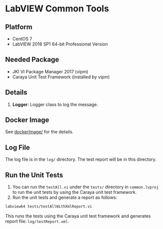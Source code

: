 # LabVIEW Common Tools

## Platform

- CentOS 7
- LabVIEW 2018 SP1 64-bit Professional Version

## Needed Package

- JKI VI Package Manager 2017 (vipm)
- Caraya Unit Test Framework (installed by vipm)

## Details

1. **Logger**: Logger class to log the message.

## Docker Image

See [dockerImage/](dockerImage/) for the details.

## Log File

The log file is in the `log/` directory.
The test report will be in this directory.

## Run the Unit Tests

1. You can run the `testAll.vi` under the `tests/` directory in `common.lvproj` to run the unit tests by using the Caraya unit test framework.
2. Run the unit tests and generate a report as follows:

```bash
labview64 tests/testAllWithXmlReport.vi
```

This runs the tests using the Caraya unit test framework and generates report file: `log/testReport.xml`.
